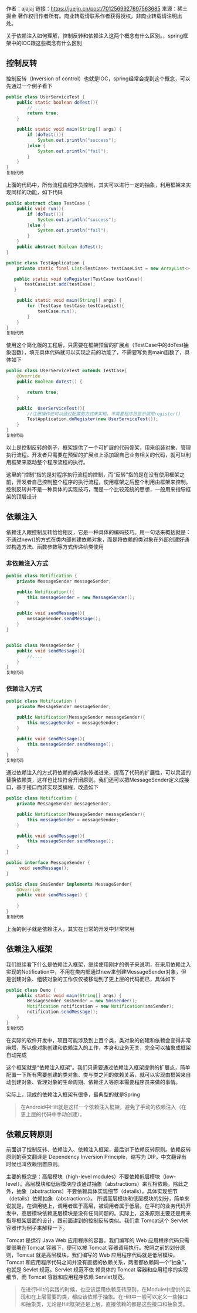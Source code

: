 作者：ajajaj
链接：https://juejin.cn/post/7012569927697563685
来源：稀土掘金
著作权归作者所有。商业转载请联系作者获得授权，非商业转载请注明出处。



关于依赖注入如何理解，控制反转和依赖注入这两个概念有什么区别。，spring框架中的IOC跟这些概念有什么区别

## 控制反转

控制反转（Inversion of control）也就是IOC，spring经常会提到这个概念，可以先通过一个例子看下

```java
public class UserServiceTest {
    public static boolean doTest(){
        // ...
        return true;
    }

    public static void main(String[] args) {
        if (doTest()){
            System.out.println("success");
        }else {
            System.out.println("fail");
        }
    }
}
复制代码
```

上面的代码中，所有流程由程序员控制，其实可以进行一定的抽象，利用框架来实现同样的功能，如下代码

```java
public abstract class TestCase {
    public void run(){
        if (doTest()){
            System.out.println("success");
        }else {
            System.out.println("fail");
        }
    }
    public abstract Boolean doTest();
}

public class TestApplication {
    private static final List<TestCase> testCaseList = new ArrayList<>();

   public static void doRegister(TestCase testCase){
       testCaseList.add(testCase);
   }

    public static void main(String[] args) {
        for (TestCase testCase:testCaseList){
            testCase.run();
        }
    }
}
复制代码
```

使用这个简化版的工程后，只需要在框架预留的扩展点（TestCase中的doTest抽象函数），填充具体代码就可以实现之前的功能了，不需要写负责main函数了，具体如下

```java
public class UserServiceTest extends TestCase{
    @Override
    public Boolean doTest() {

        return true;
    }

    public  UserServiceTest(){
        //注册操作还可以通过配置的方式来实现，不需要程序员显示调用register()
        TestApplication.doRegister(new UserServiceTest());
    }
}
复制代码
```

以上是控制反转的例子，框架提供了一个可扩展的代码骨架，用来组装对象、管理执行流程。开发者只需要在预留的扩展点上添加跟自己业务相关的代码，就可以利用框架来驱动整个程序流程的执行。

这里的“控制”指的是对程序执行流程的控制，而“反转”指的是在没有使用框架之前，开发者自己控制整个程序的执行流程，使用框架之后整个利用由框架来控制。控制反转并不是一种具体的实现技巧，而是一个比较笼统的思想，一般用来指导框架的顶层设计

## 依赖注入

依赖注入跟控制反转恰恰相反，它是一种具体的编码技巧。用一句话来概括就是：不通过new()的方式在类内部创建依赖对象，而是将依赖的类对象在外部创建好通过构造方法、函数参数等方式传递给类使用

### 非依赖注入方式

```java
public class Notification {
    private MessageSender messageSender;

    public Notification(){
        this.messageSender = new MessageSender();
    }

    public void sendMessage(){
        messageSender.sendMessage();
    }
}


public class MessageSender {
    public void sendMessage(){
        //....
    }
}
复制代码
```

### 依赖注入方式

```java
public class Notification {
    private MessageSender messageSender;

    public Notification(MessageSender messageSender){
        this.messageSender = messageSender;
    }

    public void sendMessage(){
        this.messageSender.sendMessage();
    }
}
复制代码
```

通过依赖注入的方式将依赖的类对象传递进来，提高了代码的扩展性，可以灵活的替换依赖类，这样也比较符合开闭原则。我们还可以把MessageSender定义成接口，基于接口而非实现类编程，改造如下

```java
public class Notification {
    private MessageSender messageSender;

    public Notification(MessageSender messageSender){
        this.messageSender = messageSender;
    }

    public void sendMessage(){
        this.messageSender.sendMessage();
    }
}

public interface MessageSender {
     void sendMessage();
}

public class SmsSender implements MessageSender{
    @Override
    public void sendMessage() {
        
    }
}
复制代码
```

上面的例子就是依赖注入，其实在日常的开发中非常常用

## 依赖注入框架

我们继续看下什么是依赖注入框架，继续使用刚才的例子来说明，在采用依赖注入实现的Notification中，不用在类内部通过new来创建MessageSender对象，但是创建对象、组装对象的工作仅仅被移动到了更上层的代码而已，具体如下

```java
public class Demo {
    public static void main(String[] args) {
        MessageSender smsSender = new SmsSender();
        Notification notification = new Notification(smsSender);
        notification.sendMessage();
    }
}
复制代码
```

 在实际的软件开发中，项目可能涉及到上百个类，类对象的创建和依赖会变得非常麻烦，所以像对象创建和依赖注入的工作，本身和业务无关，完全可以抽象成框架自动完成

这个框架就是“依赖注入框架”。我们只需要通过依赖注入框架提供的扩展点，简单配置一下所有需要创建的类对象、类与类之间的依赖关系，就可以实现由框架来自动创建对象、管理对象的生命周期、依赖注入等原本需要程序员来做的事情。

实际上，现成的依赖注入框架有很多，最典型的就是Spring

> 在Android中Hilt就是这样一个依赖注入框架，避免了手动的依赖注入（在更上层的代码中手动创建）。

## 依赖反转原则

前面讲了控制反转、依赖注入、依赖注入框架，最后讲下依赖反转原则。依赖反转原则的英文翻译是 Dependency Inversion Principle，缩写为 DIP。中文翻译有时候也叫依赖倒置原则。

主要的概念是：高层模块（high-level modules）不要依赖低层模块（low-level）。高层模块和低层模块应该通过抽象（abstractions）来互相依赖。除此之外，抽象（abstractions）不要依赖具体实现细节（details），具体实现细节 （details）依赖抽象（abstractions）。 所谓高层模块和低层模块的划分，简单来说就是，在调用链上，调用者属于高层，被调用者属于低层。在平时的业务代码开发中，高层模块依赖底层模块是没有任何问题的。实际上，这条原则主要还是用来指导框架层面的设计，跟前面讲到的控制反转类似。我们拿 Tomcat这个 Servlet 容器作为例子来解释一下。

Tomcat 是运行 Java Web 应用程序的容器。我们编写的 Web 应用程序代码只需要部署在Tomcat 容器下，便可以被 Tomcat 容器调用执行。按照之前的划分原则，Tomcat 就是高层模块，我们编写的 Web 应用程序代码就是低层模块。Tomcat 和应用程序代码之间并没有直接的依赖关系，两者都依赖同一个“抽象”，也就是 Sevlet 规范。Servlet 规范不依 赖具体的 Tomcat 容器和应用程序的实现细节，而 Tomcat 容器和应用程序依赖 Servlet规范。

> 在进行Hilt的实践的时候，也应该运用依赖反转原则，在Module中提供的实现和在上层需要的类，都应该依赖于抽象。在Hilt中一般可以定义一些接口和抽象类，无论是Hilt框架还是上层，直接依赖的都是这些接口和抽象类。

